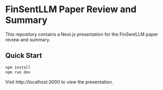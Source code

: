 # FinSentLLM Paper Review and Summary

This repository contains a Next.js presentation for the FinSentLLM paper review and summary.

## Quick Start

```bash
npm install
npm run dev
```

Visit http://localhost:3000 to view the presentation.